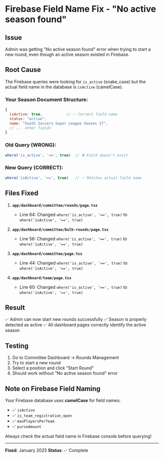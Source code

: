 # Firebase Field Name Fix - "No active season found"

## Issue
Admin was getting "No active season found" error when trying to start a new round, even though an active season existed in Firebase.

## Root Cause
The Firebase queries were looking for `is_active` (snake_case) but the actual field name in the database is `isActive` (camelCase).

### Your Season Document Structure:
```javascript
{
  isActive: true,           // ✅ Correct field name
  status: "active",
  name: "South Soccers Super League Season 17",
  // ... other fields
}
```

### Old Query (WRONG):
```javascript
where('is_active', '==', true)  // ❌ Field doesn't exist
```

### New Query (CORRECT):
```javascript
where('isActive', '==', true)   // ✅ Matches actual field name
```

## Files Fixed

1. **`app/dashboard/committee/rounds/page.tsx`**
   - Line 64: Changed `where('is_active', '==', true)` to `where('isActive', '==', true)`

2. **`app/dashboard/committee/bulk-rounds/page.tsx`**
   - Line 56: Changed `where('is_active', '==', true)` to `where('isActive', '==', true)`

3. **`app/dashboard/committee/page.tsx`**
   - Line 44: Changed `where('is_active', '==', true)` to `where('isActive', '==', true)`

4. **`app/dashboard/team/page.tsx`**
   - Line 60: Changed `where('is_active', '==', true)` to `where('isActive', '==', true)`

## Result

✅ Admin can now start new rounds successfully
✅ Season is properly detected as active
✅ All dashboard pages correctly identify the active season

## Testing

1. Go to Committee Dashboard → Rounds Management
2. Try to start a new round
3. Select a position and click "Start Round"
4. Should work without "No active season found" error

## Note on Firebase Field Naming

Your Firebase database uses **camelCase** for field names:
- ✅ `isActive`
- ✅ `is_team_registration_open`
- ✅ `maxPlayersPerTeam`
- ✅ `purseAmount`

Always check the actual field name in Firebase console before querying!

---

**Fixed**: January 2025
**Status**: ✅ Complete
